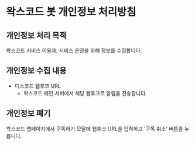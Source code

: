 # 왁스코드 봇 개인정보 처리방침

## 개인정보 처리 목적

왁스코드 서비스 이용과, 서비스 운영을 위해 정보를 수집합니다.

## 개인정보 수집 내용

- 디스코드 웹후크 URL
  - 왁스코드 메인 서버에서 해당 웹후크로 알림을 전송합니다.

## 개인정보 폐기

왁스코드 웹페이지에서 구독하기 모달에 웹후크 URL을 입력하고 '구독 취소' 버튼을 누릅니다.
